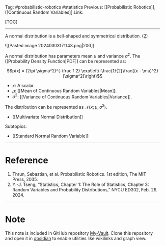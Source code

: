 Tag: #probabilistic-robotics #statistics 
Previous: [[Probabilistic Robotics]], [[Continuous Random Variables]]
Link: 

[TOC]

---

A normal distribution is a bell-shaped and symmetrical distribution. (<u>2</u>)

![[Pasted image 20240303171143.png|200]]

A normal distribution has parameters mean $\mu$ and variance $\sigma^2$. The [[Probability Density Function|PDF]] can be represented as:

$$p(x) = (2\pi \sigma^2)^{-\frac 1 2} \exp\left(-\frac{1}{2}\frac{(x - \mu)^2}{\sigma^2}\right)$$

- $x$: A scalar.
- $\mu$: [[Mean of Continuous Random Variables|Mean]].
- $\sigma^2$: [[Variance of Continuous Random Variables|Variance]].

The distribution can be represented as $\mathcal{N}(x; \mu, \sigma^2)$.

- [[Multivariate Normal Distribution]]

Subtopics:

- [[Standard Normal Random Variable]]

---

# Reference

1. Thrun, Sebastian, et al. Probabilistic Robotics. 1st edition, The MIT Press, 2005.
2. Y.-J. Tseng, “Statistics, Chapter 1: The Role of Statistics, Chapter 3: Random Variables and Probability Distributions,” NYCU ED302, Feb. 29, 2024.

---

# Note

This note is included in GitHub repository [My-Vault](https://github.com/LittleD3092/My-Vault.git). Clone this repository and open it in [obsidian](https://obsidian.md/) to enable utilities like wikilinks and graph view.